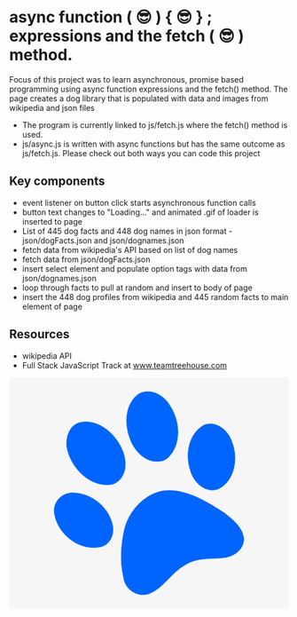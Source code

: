 # async function ( 😎 ) { 😎 } ; expressions and the fetch ( 😎 ) method.

Focus of this project was to learn asynchronous, promise based programming using async function expressions and the fetch() method.
The page creates a dog library that is populated with data and images from wikipedia and json files
* The program is currently linked to js/fetch.js where the fetch() method is used. 
* js/async.js is written with async functions but has the same outcome as js/fetch.js. Please check out both ways you can code this project


## Key components

* event listener on button click starts asynchronous function calls
* button text changes to "Loading..." and animated .gif of loader is inserted to page
* List of 445 dog facts and 448 dog names in json format - json/dogFacts.json and json/dognames.json 
* fetch data from wikipedia's API based on list of dog names
* fetch data from json/dogFacts.json
* insert select element and populate option tags with data from json/dognames.json
* loop through facts to pull at random and insert to body of page
* insert the 448 dog profiles from wikipedia and 445 random facts to main element of page

## Resources

* wikipedia API
* Full Stack JavaScript Track at www.teamtreehouse.com

![asyncFun](img/dogPlaceholder.jpg)


